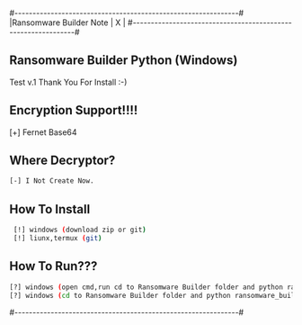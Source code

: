 #--------------------------------------------------------------#
|Ransomware Builder Note                                   | X |
#--------------------------------------------------------------#

## Ransomware Builder Python (Windows)
 Test v.1
 Thank You For Install :-)

## Encryption Support!!!!
[+] Fernet Base64


## Where Decryptor?

```sh
[-] I Not Create Now.
 ```


## How To Install

```sh
 [!] windows (download zip or git)
 [!] liunx,termux (git)
 ```


## How To Run???

```sh
[?] windows (open cmd,run cd to Ransomware Builder folder and python ransomware_builder.py)
[?] windows (cd to Ransomware Builder folder and python ransomware_builder.py)
```

#--------------------------------------------------------------#
